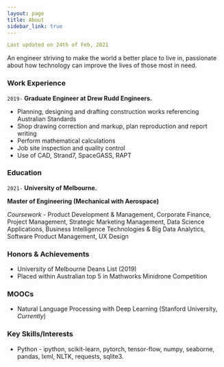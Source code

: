 ```yaml
---
layout: page
title: About
sidebar_link: true
---
```


```yaml
Last updated on 24th of Feb, 2021
```

An engineer striving to make the world a better place to live in, passionate about how technology can improve the lives of those most in need. 

### Work Experience

`2019-`
__Graduate Engineer at Drew Rudd Engineers.__
- Planning, designing and drafting construction works referencing Australian Standards
- Shop drawing correction and markup, plan reproduction and report writing
- Perform mathematical calculations
- Job site inspection and quality control
- Use of CAD, Strand7, SpaceGASS, RAPT
### Education

`2021-`
__University of Melbourne.__

**Master of Engineering (Mechanical with Aerospace)**

*Coursework* - Product Development & Management, Corporate Finance, Project Management, Strategic Marketing Management, Data Science Applications, Business Intelligence Technologies & Big Data Analytics, Software Product Management, UX Design 


### Honors & Achievements

- University of Melbourne Deans List (2019)
- Placed within Australian top 5 in Mathworks Minidrone Competition

### MOOCs 

- Natural Language Processing with Deep Learning (Stanford University, *Currently*)


### Key Skills/Interests 

* Python - ipython, scikit-learn, pytorch, tensor-flow, numpy, seaborne, pandas, lxml, NLTK, requests, sqlite3.
